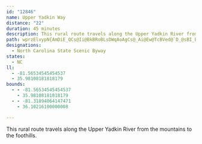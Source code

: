 ```yaml
---
id: "12846"
name: Upper Yadkin Way
distance: "22"
duration: 45 minutes
description: This rural route travels along the Upper Yadkin River from the mountains to the foothills.
path: wprzElvypN{AmDiE_QCs@Ii@BkBRoBLsDWqAoAgCs@_Ai@Ew@TcBVed@`D_@sBI_B{@{HJ}@|@oChBkDrCsGHm@Gk@e@gBY_CKgCCyGKs@Ia@_ByCs@yB]k@{QeScE_EkDwCq@{@yJ{H}FqD}BaAqAS{BiAg@}@cCgK?wHOy@gAaC_RwJ_B_CgF{MmCgGiAkDKy@GkA`@aDZoA?qA_@mBiA_CoAQaCaA_AmAuJoRUIe@{A{EaJ[mAsB{DgLaNwA_C{@mBOs@bGaQlA{Cx@wCZa@hAcDlAmEDs@C{@k@qBoHcGq@RqA~Aa@@m@Se@a@]w@q@aEIwADaANy@~A_DH{DKeBg@kAw@i@qAe@a@KqDFo@Oi@_AiB_E_@yAs@{E_@mAOWoC_@YQg@s@{AaDyAgEWsBKcCi@wBm@uAkBmAmBgBoDaEqZk_@c@]eASw@?{Ay@mC{CoIuE}EqF_CkBgJwFyBkAeGyBmCqAyBsAiDcI{GuLyCmGUGsBkMHgKUgDgGiLiAsE]mDL{BSwCy@mBiDsDWo@a@aMy@eBqE_C_BgBwGwVD_DdAmGAqCYo@sCwCkFaBeFF{JxBkKdFSDu@Mm@w@oFiMq@q@eCyAiBmBmB{FYyAyD_MS_B\eMg@_KQM_@_DO{FJqCvBqSCgAiB{JH_Bp@{CLuAHuCMkBAaCj@mCvBsDTm@Dy@[yB}DmNiAaD_@k@]KmCS{AEwAJcAGeAYiDeB}AmA[eBWaDQsEcBuNs@k@mCy@q@Ec@SYm@iAuKoAyFgAmG_CiR}@_EYgCKmCNsDXyARgCFyCa@eCcAaAqG_EyByCsC{IcAkBoAiBoBeBwHsCkFuCiB_BgHsJmAsCo@eEKiCXmJGgC[cBu@cCcCsDeHmImBgDcFcSyBgNiFiWOaH`@gM|Gu_@hAoZAqDUiB{ByEiBqC_FqGeP_RmC{AoA_@mCg@iCW}@W_Aa@y@_Ai@aAs@_De@qPsAkJ_CqNsByF}NcXoDiLqDeG_HoHcCgDwCwHeAoEYaEDaE`@_R
designations:
  - North Carolina State Scenic Byway
states:
  - NC
ll:
  - -81.56534545454537
  - 35.98108181818179
bounds:
  - - -81.56534545454537
    - 35.98108181818179
  - - -81.31894064147471
    - 36.10216100000008

---
```


This rural route travels along the Upper Yadkin River from the mountains to the foothills.
